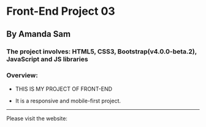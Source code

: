 # Front-End Project 03

## By Amanda Sam

### The project involves: HTML5, CSS3, Bootstrap(v4.0.0-beta.2), JavaScript and JS libraries

### Overview:

- THIS IS MY PROJECT OF FRONT-END

- It is a responsive and mobile-first project.

-------------------------------------------

Please visit the website:<br/>
